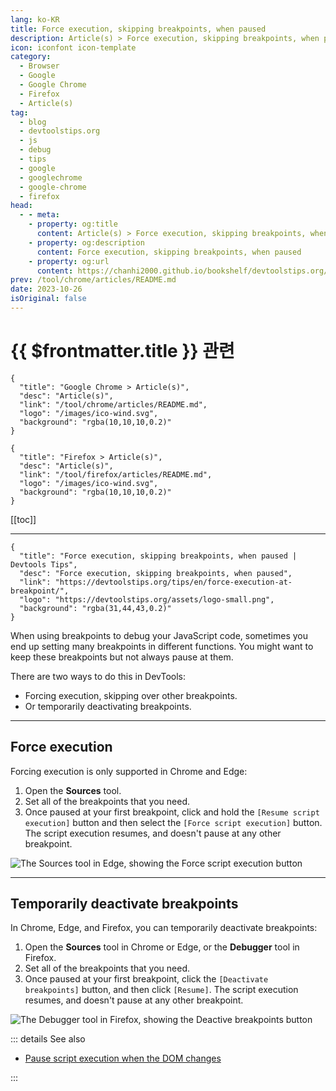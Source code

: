 ```yaml
---
lang: ko-KR
title: Force execution, skipping breakpoints, when paused
description: Article(s) > Force execution, skipping breakpoints, when paused
icon: iconfont icon-template
category: 
  - Browser
  - Google
  - Google Chrome
  - Firefox
  - Article(s)
tag: 
  - blog
  - devtoolstips.org
  - js
  - debug
  - tips
  - google
  - googlechrome
  - google-chrome
  - firefox
head:
  - - meta:
    - property: og:title
      content: Article(s) > Force execution, skipping breakpoints, when paused
    - property: og:description
      content: Force execution, skipping breakpoints, when paused
    - property: og:url
      content: https://chanhi2000.github.io/bookshelf/devtoolstips.org/force-execution-at-breakpoint.html
prev: /tool/chrome/articles/README.md
date: 2023-10-26
isOriginal: false
---
```


# {{ $frontmatter.title }} 관련

```component VPCard
{
  "title": "Google Chrome > Article(s)",
  "desc": "Article(s)",
  "link": "/tool/chrome/articles/README.md",
  "logo": "/images/ico-wind.svg",
  "background": "rgba(10,10,10,0.2)"
}
```

```component VPCard
{
  "title": "Firefox > Article(s)",
  "desc": "Article(s)",
  "link": "/tool/firefox/articles/README.md",
  "logo": "/images/ico-wind.svg",
  "background": "rgba(10,10,10,0.2)"
}
```

[[toc]]

---

```component VPCard
{
  "title": "Force execution, skipping breakpoints, when paused | Devtools Tips",
  "desc": "Force execution, skipping breakpoints, when paused",
  "link": "https://devtoolstips.org/tips/en/force-execution-at-breakpoint/",
  "logo": "https://devtoolstips.org/assets/logo-small.png",
  "background": "rgba(31,44,43,0.2)"
}
```

When using breakpoints to debug your JavaScript code, sometimes you end up setting many breakpoints in different functions. You might want to keep these breakpoints but not always pause at them.

There are two ways to do this in DevTools:

- Forcing execution, skipping over other breakpoints.
- Or temporarily deactivating breakpoints.

---

## Force execution

Forcing execution is only supported in <FontIcon icon="fa-brands fa-chrome"/>Chrome and <FontIcon icon="fa-brands fa-edge"/>Edge:

1. Open the **Sources** tool.
2. Set all of the breakpoints that you need.
3. Once paused at your first breakpoint, click and hold the <FontIcon icon="iconfont icon-select"/>`[Resume script execution]` button and then select the <FontIcon icon="iconfont icon-select"/>`[Force script execution]` button. The script execution resumes, and doesn't pause at any other breakpoint.

![The Sources tool in Edge, showing the Force script execution button](https://devtoolstips.org/assets/img/force-execution-at-breakpoint-edge.png)

---

## Temporarily deactivate breakpoints

In <FontIcon icon="fa-brands fa-chrome"/>Chrome, <FontIcon icon="fa-brands fa-edge"/>Edge, and <FontIcon icon="fa-brands fa-firefox-browser"/>Firefox, you can temporarily deactivate breakpoints:

1. Open the **Sources** tool in Chrome or Edge, or the **Debugger** tool in Firefox.
2. Set all of the breakpoints that you need.
3. Once paused at your first breakpoint, click the <FontIcon icon="iconfont icon-select"/>`[Deactivate breakpoints]` button, and then click <FontIcon icon="iconfont icon-select"/>`[Resume]`. The script execution resumes, and doesn't pause at any other breakpoint.

![The Debugger tool in <FontIcon icon="fa-brands fa-firefox-browser"/>Firefox, showing the Deactive breakpoints button](https://devtoolstips.org/assets/img/force-execution-at-breakpoint-firefox.png)

::: details See also

- [Pause script execution when the DOM changes](https://devtoolstips.org/tips/en/break-on-dom-changes) <!-- TODO: add VPCard -->

:::
